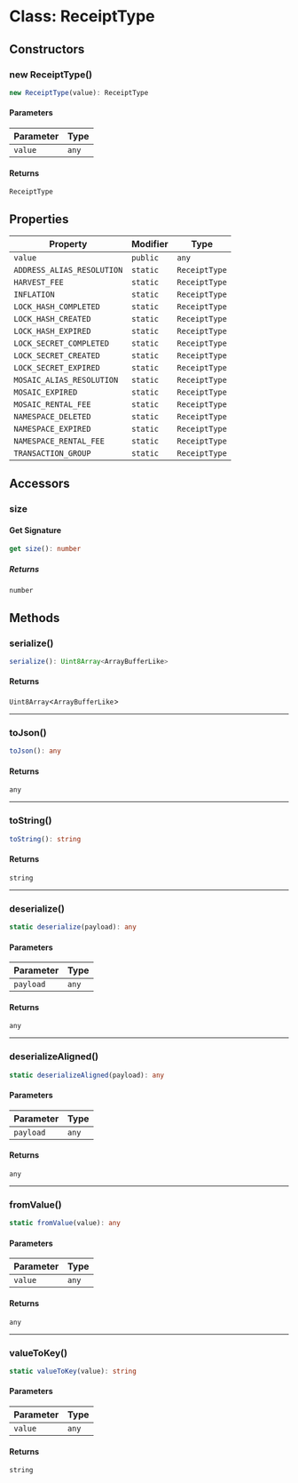 # Class: ReceiptType

## Constructors

### new ReceiptType()

```ts
new ReceiptType(value): ReceiptType
```

#### Parameters

| Parameter | Type |
| ------ | ------ |
| `value` | `any` |

#### Returns

`ReceiptType`

## Properties

| Property | Modifier | Type |
| ------ | ------ | ------ |
| <a id="value"></a> `value` | `public` | `any` |
| <a id="address_alias_resolution"></a> `ADDRESS_ALIAS_RESOLUTION` | `static` | `ReceiptType` |
| <a id="harvest_fee"></a> `HARVEST_FEE` | `static` | `ReceiptType` |
| <a id="inflation"></a> `INFLATION` | `static` | `ReceiptType` |
| <a id="lock_hash_completed"></a> `LOCK_HASH_COMPLETED` | `static` | `ReceiptType` |
| <a id="lock_hash_created"></a> `LOCK_HASH_CREATED` | `static` | `ReceiptType` |
| <a id="lock_hash_expired"></a> `LOCK_HASH_EXPIRED` | `static` | `ReceiptType` |
| <a id="lock_secret_completed"></a> `LOCK_SECRET_COMPLETED` | `static` | `ReceiptType` |
| <a id="lock_secret_created"></a> `LOCK_SECRET_CREATED` | `static` | `ReceiptType` |
| <a id="lock_secret_expired"></a> `LOCK_SECRET_EXPIRED` | `static` | `ReceiptType` |
| <a id="mosaic_alias_resolution"></a> `MOSAIC_ALIAS_RESOLUTION` | `static` | `ReceiptType` |
| <a id="mosaic_expired"></a> `MOSAIC_EXPIRED` | `static` | `ReceiptType` |
| <a id="mosaic_rental_fee"></a> `MOSAIC_RENTAL_FEE` | `static` | `ReceiptType` |
| <a id="namespace_deleted"></a> `NAMESPACE_DELETED` | `static` | `ReceiptType` |
| <a id="namespace_expired"></a> `NAMESPACE_EXPIRED` | `static` | `ReceiptType` |
| <a id="namespace_rental_fee"></a> `NAMESPACE_RENTAL_FEE` | `static` | `ReceiptType` |
| <a id="transaction_group"></a> `TRANSACTION_GROUP` | `static` | `ReceiptType` |

## Accessors

### size

#### Get Signature

```ts
get size(): number
```

##### Returns

`number`

## Methods

### serialize()

```ts
serialize(): Uint8Array<ArrayBufferLike>
```

#### Returns

`Uint8Array`&lt;`ArrayBufferLike`&gt;

***

### toJson()

```ts
toJson(): any
```

#### Returns

`any`

***

### toString()

```ts
toString(): string
```

#### Returns

`string`

***

### deserialize()

```ts
static deserialize(payload): any
```

#### Parameters

| Parameter | Type |
| ------ | ------ |
| `payload` | `any` |

#### Returns

`any`

***

### deserializeAligned()

```ts
static deserializeAligned(payload): any
```

#### Parameters

| Parameter | Type |
| ------ | ------ |
| `payload` | `any` |

#### Returns

`any`

***

### fromValue()

```ts
static fromValue(value): any
```

#### Parameters

| Parameter | Type |
| ------ | ------ |
| `value` | `any` |

#### Returns

`any`

***

### valueToKey()

```ts
static valueToKey(value): string
```

#### Parameters

| Parameter | Type |
| ------ | ------ |
| `value` | `any` |

#### Returns

`string`
